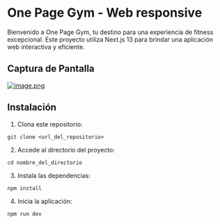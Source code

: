 # One Page Gym - Web responsive

Bienvenido a One Page Gym, tu destino para una experiencia de fitness excepcional. Este proyecto utiliza
Next.js 13 para brindar una aplicación web interactiva y eficiente.


## Captura de Pantalla
[![image.png](https://i.postimg.cc/FHd27QDJ/image.png)](https://postimg.cc/HrmShFGp)

## Instalación

1. Clona este repositorio:
  ```
  git clone <url_del_repositorio>
  ```

2. Accede al directorio del proyecto:
  ```
  cd nombre_del_directorio
  ```

3. Instala las dependencias:
  ```
  npm install
  ```

4. Inicia la aplicación:
  ```
  npm run dev
  ```